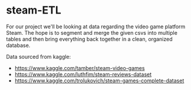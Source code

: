 # steam-ETL

For our project we'll be looking at data regarding the video game platform Steam. The hope is to segment and merge the given csvs into multiple tables and then bring everything back together in a clean, organized database. 

Data sourced from kaggle:
- https://www.kaggle.com/tamber/steam-video-games
- https://www.kaggle.com/luthfim/steam-reviews-dataset
- https://www.kaggle.com/trolukovich/steam-games-complete-dataset
